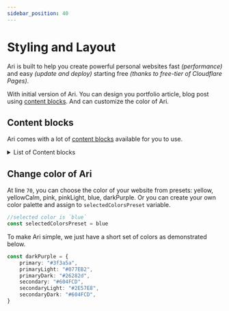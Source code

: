 ```yaml
---
sidebar_position: 40
---
```


# Styling and Layout

Ari is built to help you create powerful personal websites fast _(performance)_ and easy _(update and deploy)_ starting free _(thanks to free-tier of Cloudflare Pages)_.

With initial version of Ari. You can design you portfolio article, blog post using [content blocks](./content-blocks). And can customize the color of Ari.

## Content blocks

Ari comes with a lot of [content blocks](./content-blocks.mdx) available for you to use.

<details>

<summary>List of Content blocks</summary>

- [Alert](./content-blocks.mdx#alert)
- [Align](./content-blocks.mdx#align)
- [Facts](./content-blocks.mdx#facts)
- [FaqsBlock](./content-blocks.mdx#faqsblock)
- [Features](./content-blocks.mdx#features)
  + [Features.Simplicity](./content-blocks.mdx#featuressimplicity)
  + [Features.Blocks](./content-blocks.mdx#featuresblocks)
  + [Features.Picture](./content-blocks.mdx#featurespicture)
  + [Features.Art](./content-blocks.mdx#featuresart)
- [Highlight](./content-blocks.mdx#highlight)
- [Image](./content-blocks.mdx#image)
- [LatestBlogPosts](./content-blocks.mdx#latestblogposts)
- [LatestContent](./content-blocks.mdx#latestcontent)
- [LatestPortfolio](./content-blocks.mdx#latestportfolio)
- [Link](./content-blocks.mdx#link)
- [LinksGrid](./content-blocks.mdx#linksgrid)
- [LinksList](./content-blocks.mdx#linkslist)
- [Map](./content-blocks.mdx#map)
- [Markdown](./content-blocks.mdx#markdown)
- [Picture](./content-blocks.mdx#picture)
- [PricingTable](./content-blocks.mdx#pricingtable)
  + [PricingTable.List](./content-blocks.mdx#pricingtablelist)
  + [PricingTable.TwoColumn](./content-blocks.mdx#pricingtabletwocolumn)
  + [PricingTable.ThreeColumn](./content-blocks.mdx#pricingtablethreecolumn)
- [Resume](./content-blocks.mdx#resume)
  + [Resume.Experience](./content-blocks.mdx#experience)
  + [Resume.Education](./content-blocks.mdx#education)
- [Slider](./content-blocks.mdx#slider)
- [Testimonials](./content-blocks.mdx#testimonials)
- [Translate](./content-blocks.mdx#translate)
- [Video](./content-blocks.mdx#video)
  + [Video.Youtube](./content-blocks.mdx#videoyoutube)

</details>

## Change color of Ari

At line `70`, you can choose the color of your website from presets: yellow, yellowCalm, pink, pinkLight, blue, darkPurple. Or you can create your own color palette and assign to `selectedColorsPreset` variable.

```ts title="/tailwind.config.js"
//selected color is `blue`
const selectedColorsPreset = blue
```

To make Ari simple, we just have a short set of colors as demonstrated below.

```ts
const darkPurple = {
	primary: "#3f3a5a",
	primaryLight: "#077EB2",
	primaryDark: "#26282d",
	secondary: "#604FCD",
	secondaryLight: "#2E57E8",
	secondaryDark: "#604FCD",
}
```

